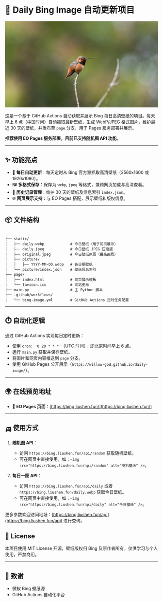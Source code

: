 # 🌅 Daily Bing Image 自动更新项目

<p align="center">
  <img src="https://raw.githubusercontent.com/willow-god/daily-image/refs/heads/page/daily.webp" alt="Daily Bing Wallpaper" width="600" />
</p>

这是一个基于 GitHub Actions 自动获取并展示 Bing 每日高清壁纸的项目。每天早上 6 点（中国时间）自动抓取最新壁纸，生成 WebP/JPEG 格式图片，维护最近 30 天的壁纸，并发布至 `page` 分支，用于 Pages 服务部署并展示。

**推荐使用 EO Pages 服务部署，目前已支持随机图 API 功能。**

---

## ✨ 功能亮点

- 📅 **每日自动更新**：每天定时从 Bing 官方源抓取高清壁纸（2560x1600 或 1920x1080）。
- 🖼️ **多格式保存**：保存为 `webp`, `jpeg` 等格式，兼顾网页加载与高清查看。
- 📂 **历史记录管理**：维护 30 天的壁纸及信息索引 `index.json`。
- 🌐 **网页展示支持**：与 EO Pages 搭配，展示壁纸和版权信息。

---

## 📦 文件结构

```
.
├── static/
│   ├── daily.webp            # 今日壁纸（用于网页展示）
│   ├── daily.jpeg            # 今日壁纸 JPEG 压缩版
│   ├── original.jpeg         # 今日壁纸原图（最高画质）
│   ├── picture/
│   │   ├── YYYY-MM-DD.webp   # 各日期壁纸
│   └── picture/index.json    # 壁纸信息索引
├── page/
│   ├── index.html            # 网页展示模板
│   └── favicon.ico           # 网站图标
├── main.py                   # 主 Python 脚本
├── .github/workflows/
│   └── bing-image.yml        # GitHub Actions 定时任务配置
```

---

## ⏱️ 自动化逻辑

通过 GitHub Actions 实现每日定时更新：

- 使用 `cron: '0 20 * * *'`（UTC 时间），即北京时间早上 6 点。
- 运行 `main.py` 获取并保存壁纸。
- 将图片和网页内容推送到 `page` 分支。
- 使用 GitHub Pages 公开展示（`https://willow-god.github.io/daily-image/`）。

---

## 🌍 在线预览地址

- 🔗 **EO Pages 页面**：[https://bing.liushen.fun/](https://bing.liushen.fun/)

---

## 🛺 使用方式

1. **随机图 API**：
   - 访问 `https://bing.liushen.fun/api/random` 获取随机壁纸。
   - 可在网页中直接使用，如：`<img src="https://bing.liushen.fun/api/random" alt="随机壁纸" />`。

2. **每日一图 API**：
   - 访问 `https://bing.liushen.fun/api/daily` 或者 `https://bing.liushen.fun/daily.webp` 获取今日壁纸。
   - 可在网页中直接使用，如：`<img src="https://bing.liushen.fun/api/daily" alt="今日壁纸" />`。

更多参数欢迎访问地址：[https://bing.liushen.fun/api](https://bing.liushen.fun/api) 进行查询。

## 📜 License

本项目使用 MIT License 开源，壁纸版权归 Bing 及原作者所有，仅供学习与个人使用，严禁商用。

---

## 🤝 致谢

- 微软 Bing 壁纸源
- GitHub Actions 自动化平台
